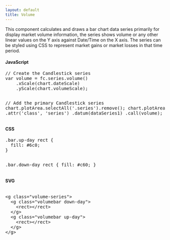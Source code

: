 ```yaml
---
layout: default
title: Volume
---
```


This component calculates and draws a bar chart data series primarily for display market volume information, the series shows volume or any other linear values on the Y axis against Date/Time on the X axis. The series can be styled using CSS to represent market gains or market losses in that time period.

<div id="example_volume" class="chart"> </div>

<div class="tabs">
  <div>
    <h4>JavaScript</h4>
    <pre>
// Create the Candlestick series
var volume = fc.series.volume()
    .xScale(chart.dateScale)
    .yScale(chart.volumeScale);

// Add the primary Candlestick series
chart.plotArea.selectAll('.series').remove();
chart.plotArea.append('g')
    .attr('class', 'series')
    .datum(dataSeries1)
    .call(volume);
    </pre>
  </div>
  <div>
    <h4>CSS</h4>
    <pre>
.bar.up-day rect { 
  fill: #6c0; 
}

.bar.down-day rect {
  fill: #c60;
}
    </pre>
  </div>
  <div>
    <h4>SVG</h4>
    <xmp>
<g class="volume-series">
  <g class="volumebar down-day">
    <rect></rect>
  </g>
  <g class="volumebar up-day">
    <rect></rect>
  </g>
</g>
    </xmp>
  </div>
</div>

<script type="text/javascript">
	var chart = createPlotArea('#example_volume', true);

	// Create the Volume series
	var volume = fc.series.volume()
		.xScale(chart.dateScale)
		.yScale(chart.volumeScale);

	// Add the primary Volume series
	chart.plotArea.selectAll('.series').remove();
	chart.plotArea.append('g')
		.attr('class', 'series')
		.datum(dataSeries1)
		.call(volume);
</script>
